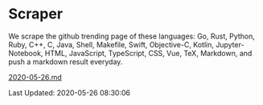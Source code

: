 # Scraper

We scrape the github trending page of these languages: Go, Rust, Python, Ruby, C++, C, Java, Shell, Makefile, Swift, Objective-C, Kotlin, Jupyter-Notebook, HTML, JavaScript, TypeScript, CSS, Vue, TeX, Markdown, and push a markdown result everyday.

[2020-05-26.md](https://github.com/yangwenmai/Scraper/blob/master/2020-05-26.md)

Last Updated: 2020-05-26 08:30:06
